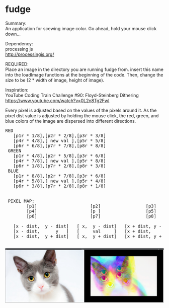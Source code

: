 # fudge
Summary:  <br>  An application for scewing image color. Go ahead, hold your mouse click down...

Dependency:  <br>  processing js <br> http://processingjs.org/

REQUIRED: <br> Place an image in the directory you are running fudge from. insert this name into the loadImage functions at the beginning of the code. Then, change the size to be (2 * width of image, height of image).

Inspiration:    <br> YouTube Coding Train Challenge #90: Floyd-Steinberg Dithering <br> https://www.youtube.com/watch?v=0L2n8Tg2FwI



Every pixel is adjusted based on the values of the pixels around it. As the pixel dist value is adjusted by holding the mouse click, the red, green, and blue colors of the image are dispersed into different directions.
<pre>
RED
   [p1r * 1/8],[p2r * 2/8],[p3r * 3/8]
   [p4r * 4/8],[ new val ],[p5r * 5/8]
   [p6r * 6/8],[p7r * 7/8],[p8r * 8/8]
 GREEN
   [p1r * 4/8],[p2r * 5/8],[p3r * 6/8]
   [p4r * 7/8],[ new val ],[p5r * 8/8]
   [p6r * 1/8],[p7r * 2/8],[p8r * 3/8]
 BLUE
   [p1r * 8/8],[p2r * 7/8],[p3r * 6/8]
   [p4r * 5/8],[ new val ],[p5r * 4/8]
   [p6r * 3/8],[p7r * 2/8],[p8r * 1/8]


 PIXEL MAP:
        [p1]                    [p2]                 [p3]
        [p4]                    [p ]                 [p5]
        [p6]                    [p7]                 [p8]

   [x - dist,  y - dist]   [ x,  y - dist]   [x + dist, y - dist]
   [x - dist,      y   ]   [     val     ]   [x + dist,     y   ]
   [x - dist,  y + dist]   [ x,  y + dist]   [x + dist, y + dist]
 </pre>


![Example](https://raw.githubusercontent.com/DotBowder/fudge/master/example/End.png)
